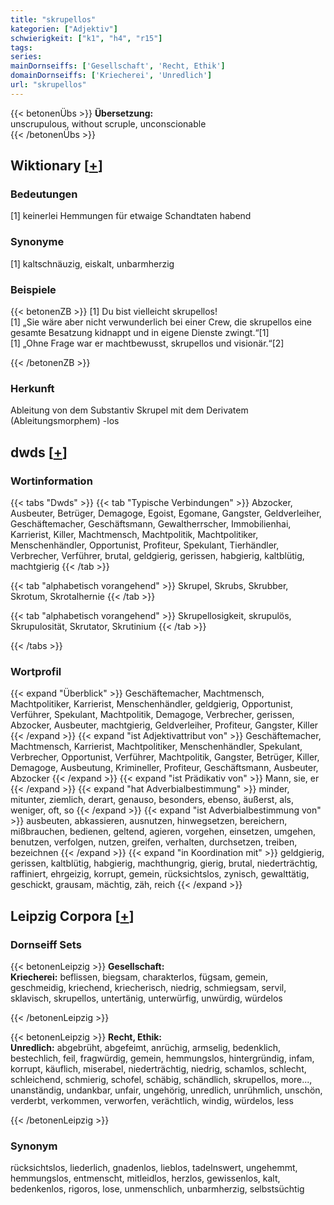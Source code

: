```yaml
---
title: "skrupellos"
kategorien: ["Adjektiv"]
schwierigkeit: ["k1", "h4", "r15"]
tags:
series:
mainDornseiffs: ['Gesellschaft', 'Recht, Ethik']
domainDornseiffs: ['Kriecherei', 'Unredlich']
url: "skrupellos"
---
```


{{< betonenÜbs >}}
**Übersetzung:**  
unscrupulous, without scruple, unconscionable  
{{< /betonenÜbs >}}

## Wiktionary [[+](https://de.wiktionary.org/wiki/skrupellos)]

### Bedeutungen
[1] keinerlei Hemmungen für etwaige Schandtaten habend  

### Synonyme
[1] kaltschnäuzig, eiskalt, unbarmherzig  

### Beispiele
{{< betonenZB >}}
[1] Du bist vielleicht skrupellos!  
[1] „Sie wäre aber nicht verwunderlich bei einer Crew, die skrupellos eine gesamte Besatzung kidnappt und in eigene Dienste zwingt.“[1]  
[1] „Ohne Frage war er machtbewusst, skrupellos und visionär.“[2]  

{{< /betonenZB >}}
### Herkunft
Ableitung von dem Substantiv Skrupel mit dem Derivatem (Ableitungsmorphem) -los  



## dwds [[+](https://www.dwds.de/wb/skrupellos)]

### Wortinformation
{{< tabs "Dwds" >}}
{{< tab "Typische Verbindungen" >}}
Abzocker, Ausbeuter, Betrüger, Demagoge, Egoist, Egomane, Gangster, Geldverleiher, Geschäftemacher, Geschäftsmann, Gewaltherrscher, Immobilienhai, Karrierist, Killer, Machtmensch, Machtpolitik, Machtpolitiker, Menschenhändler, Opportunist, Profiteur, Spekulant, Tierhändler, Verbrecher, Verführer, brutal, geldgierig, gerissen, habgierig, kaltblütig, machtgierig
{{< /tab >}}

{{< tab "alphabetisch vorangehend" >}}
Skrupel, Skrubs, Skrubber, Skrotum, Skrotalhernie
{{< /tab >}}

{{< tab "alphabetisch vorangehend" >}}
Skrupellosigkeit, skrupulös, Skrupulosität, Skrutator, Skrutinium
{{< /tab >}}

{{< /tabs >}}

### Wortprofil
{{< expand "Überblick" >}} Geschäftemacher, Machtmensch, Machtpolitiker, Karrierist, Menschenhändler, geldgierig, Opportunist, Verführer, Spekulant, Machtpolitik, Demagoge, Verbrecher, gerissen, Abzocker, Ausbeuter, machtgierig, Geldverleiher, Profiteur, Gangster, Killer {{< /expand >}}
{{< expand "ist Adjektivattribut von" >}} Geschäftemacher, Machtmensch, Karrierist, Machtpolitiker, Menschenhändler, Spekulant, Verbrecher, Opportunist, Verführer, Machtpolitik, Gangster, Betrüger, Killer, Demagoge, Ausbeutung, Krimineller, Profiteur, Geschäftsmann, Ausbeuter, Abzocker {{< /expand >}}
{{< expand "ist Prädikativ von" >}} Mann, sie, er {{< /expand >}}
{{< expand "hat Adverbialbestimmung" >}} minder, mitunter, ziemlich, derart, genauso, besonders, ebenso, äußerst, als, weniger, oft, so {{< /expand >}}
{{< expand "ist Adverbialbestimmung von" >}} ausbeuten, abkassieren, ausnutzen, hinwegsetzen, bereichern, mißbrauchen, bedienen, geltend, agieren, vorgehen, einsetzen, umgehen, benutzen, verfolgen, nutzen, greifen, verhalten, durchsetzen, treiben, bezeichnen {{< /expand >}}
{{< expand "in Koordination mit" >}} geldgierig, gerissen, kaltblütig, habgierig, machthungrig, gierig, brutal, niederträchtig, raffiniert, ehrgeizig, korrupt, gemein, rücksichtslos, zynisch, gewalttätig, geschickt, grausam, mächtig, zäh, reich {{< /expand >}}

## Leipzig Corpora [[+](https://corpora.uni-leipzig.de/en/res?word=skrupellos&corpusId=deu_newscrawl-public_2018)]

### Dornseiff Sets
{{< betonenLeipzig >}}
**Gesellschaft:**  
**Kriecherei:** beflissen, biegsam, charakterlos, fügsam, gemein, geschmeidig, kriechend, kriecherisch, niedrig, schmiegsam, servil, sklavisch, skrupellos, untertänig, unterwürfig, unwürdig, würdelos  

{{< /betonenLeipzig >}}


{{< betonenLeipzig >}}
**Recht, Ethik:**  
**Unredlich:** abgebrüht, abgefeimt, anrüchig, armselig, bedenklich, bestechlich, feil, fragwürdig, gemein, hemmungslos, hintergründig, infam, korrupt, käuflich, miserabel, niederträchtig, niedrig, schamlos, schlecht, schleichend, schmierig, schofel, schäbig, schändlich, skrupellos, more..., unanständig, undankbar, unfair, ungehörig, unredlich, unrühmlich, unschön, verderbt, verkommen, verworfen, verächtlich, windig, würdelos, less  

{{< /betonenLeipzig >}}

### Synonym
rücksichtslos, liederlich, gnadenlos, lieblos, tadelnswert, ungehemmt, hemmungslos, entmenscht, mitleidlos, herzlos, gewissenlos, kalt, bedenkenlos, rigoros, lose, unmenschlich, unbarmherzig, selbstsüchtig

